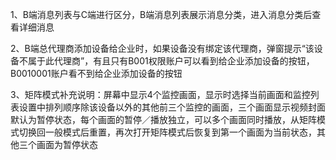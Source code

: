 1、B端消息列表与C端进行区分，B端消息列表展示消息分类，进入消息分类后查看详细消息

2、B端总代理商添加设备给企业时，如果设备没有绑定该代理商，弹窗提示“该设备不属于此代理商”，有且只有B001权限账户可以看到给企业添加设备的按钮，B0010001账户看不到给企业添加设备的按钮

3、矩阵模式补充说明：屏幕中显示4个监控画面，显示时选择当前画面和监控列表设置中排列顺序除该设备以外的其他前三个监控的画面，三个画面显示视频封面默认为暂停状态，每个画面的暂停／播放独立，可以多个画面同时播放，从矩阵模式切换回一般模式后重置，再次打开矩阵模式后恢复到第一个画面为当前状态，其他三个画面为暂停状态